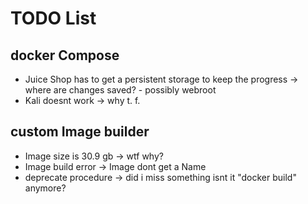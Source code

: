 # TODO List

## docker Compose
- Juice Shop has to get a persistent storage to keep the progress -> where are changes saved? - possibly webroot
- Kali doesnt work -> why t. f.

## custom Image builder
- Image size is 30.9 gb -> wtf why?
- Image build error -> Image dont get a Name
- deprecate procedure -> did i miss something isnt it "docker build" anymore?
